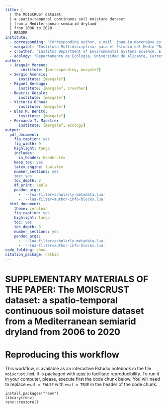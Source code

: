 ```yaml
---
title: |
  | The MOISCRUST dataset:
  | a spatio-temporal continuous soil moisture dataset 
  | from a Mediterranean semiarid dryland 
  | from 2006 to 2020
  | README
institute:
  - corresponding: "Corresponding author, e-mail: joaquin.moreno@ua.es"
  - margalef: "Instituto Multidisciplinar para el Estudio del Medio “Ramon Margalef”, Universidad de Alicante, Edificio Nuevos Institutos, Carretera de San Vicente del Raspeig s/n, 03690 San Vicente del Raspeig, Spain."
  - crowther: "Institut Department of Environmental Systems Science, ETH Zürich. Universitätstrasse 16, 8092 Zurich, Switzerland."
  - ecology: "Departamento de Ecología, Universidad de Alicante, Carretera de San Vicente del Raspeig s/n, 03690 San Vicente del Raspeig, Alicante, Spain."
author:
  - Joaquín Moreno:
       institute: [corresponding, margalef]
  - Sergio Asensio:
      institute: [margalef]
  - Miguel Berdugo:
      institute: [margalef, crowther]
  - Beatriz Gozalo:
      institute: [margalef]
  - Victoria Ochoa:
      institute: [margalef] 
  - Blas M. Benito:
      institute: [margalef]
  - Fernando T. Maestre:
      institute: [margalef, ecology] 
output:
  pdf_document:
    fig_caption: yes
    fig_width: 9
    highlight: tango
    includes:
      in_header: header.tex
    keep_tex: yes
    latex_engine: lualatex
    number_sections: yes
    toc: yes
    toc_depth: 2
    df_print: kable
    pandoc_args:
      - '--lua-filter=scholarly-metadata.lua'
      - '--lua-filter=author-info-blocks.lua'
  html_document:
    theme: cerulean
    fig_caption: yes
    highlight: tango
    toc: yes
    toc_depth: 3
    number_sections: yes
    pandoc_args:
      - '--lua-filter=scholarly-metadata.lua'
      - '--lua-filter=author-info-blocks.lua'
code_folding: show
citation_package: natbib
---
```


# SUPPLEMENTARY MATERIALS OF THE PAPER: The MOISCRUST dataset: a spatio-temporal continuous soil moisture dataset from a Mediterranean semiarid dryland from 2006 to 2020


# Reproducing this workflow

This workflow, is available as an interactive Rstudio notebook in the file `moiscrust.Rmd`. It is packaged with [renv](https://cran.r-project.org/package=renv) to facilitate reproducibility. To run it in your computer, please, execute first the code chunk below. You will need to replace `eval = FALSE` with `eval = TRUE` in the header of the code chunk.

```{r, eval = FALSE}
install.packages("renv")
library(renv)
renv::restore()
```
